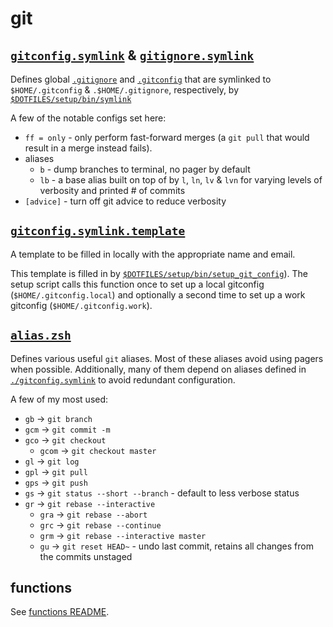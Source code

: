 # git

## [`gitconfig.symlink`](./gitconfig.symlink) & [`gitignore.symlink`](./gitignore.symlink)

Defines global [`.gitignore`](https://git-scm.com/docs/gitignore) and [`.gitconfig`](https://git-scm.com/docs/git-config) that are symlinked to `$HOME/.gitconfig` & `.$HOME/.gitignore`, respectively, by [`$DOTFILES/setup/bin/symlink`](../setup/bin/symlink)

A few of the notable configs set here:

- `ff = only` - only perform fast-forward merges (a `git pull` that would result in a merge instead fails).
- aliases
  - `b` - dump branches to terminal, no pager by default
  - `lb` - a base alias built on top of by `l`, `ln`, `lv` & `lvn` for varying levels of verbosity and printed # of commits
- `[advice]` - turn off git advice to reduce verbosity

## [`gitconfig.symlink.template`](./gitconfig.symlink.template)

A template to be filled in locally with the appropriate name and email.

This template is filled in by [`$DOTFILES/setup/bin/setup_git_config`](../setup/bin/setup_git_config)). The setup script calls this function once to set up a local gitconfig (`$HOME/.gitconfig.local`) and optionally a second time to set up a work gitconfig (`$HOME/.gitconfig.work`).

## [`alias.zsh`](./alias.zsh)

Defines various useful `git` aliases. Most of these aliases avoid using pagers when possible. Additionally, many of them depend on aliases defined in [`./gitconfig.symlink`](./gitconfig.symlink) to avoid redundant configuration.

A few of my most used:

- `gb` -> `git branch`
- `gcm` -> `git commit -m`
- `gco` -> `git checkout`
  - `gcom` -> `git checkout master`
- `gl` -> `git log`
- `gpl` -> `git pull`
- `gps` -> `git push`
- `gs` -> `git status --short --branch` - default to less verbose status
- `gr` -> `git rebase --interactive`
  - `gra` -> `git rebase --abort`
  - `grc` -> `git rebase --continue`
  - `grm` -> `git rebase --interactive master`
  - `gu` -> `git reset HEAD~` - undo last commit, retains all changes from the commits unstaged

## functions

See [functions README](./functions/README.md).
